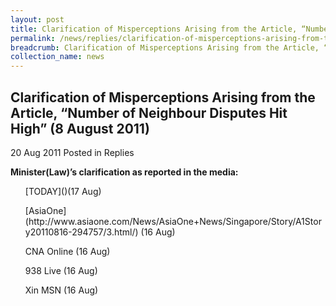 ```yaml
---
layout: post
title: Clarification of Misperceptions Arising from the Article, “Number of Neighbour Disputes Hit High” (8 August 2011)
permalink: /news/replies/clarification-of-misperceptions-arising-from-the-article-number-of-neighbour-disputes-hit-high/
breadcrumb: Clarification of Misperceptions Arising from the Article, “Number of Neighbour Disputes Hit High” (8 August 2011)
collection_name: news
---
```


Clarification of Misperceptions Arising from the Article, “Number of Neighbour Disputes Hit High” (8 August 2011)
---

20 Aug 2011 Posted in Replies

**Minister(Law)’s clarification as reported in the media:**

<ul>[TODAY]()(17 Aug)</ul>
<ul>[AsiaOne](http://www.asiaone.com/News/AsiaOne+News/Singapore/Story/A1Story20110816-294757/3.html/) (16 Aug)</ul>
<ul>CNA Online (16 Aug)</ul>
<ul>938 Live (16 Aug)</ul>
<ul>Xin MSN (16 Aug)</ul>
